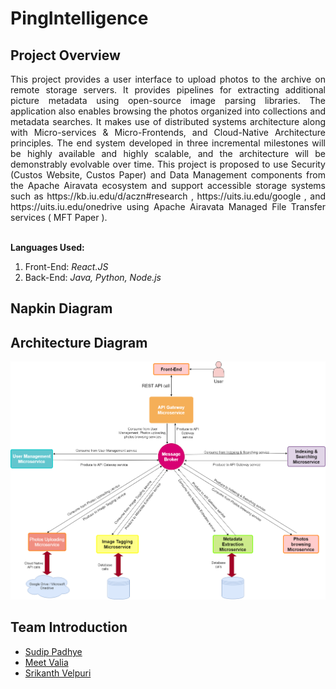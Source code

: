 # PingIntelligence

## Project Overview

<div style="text-align: justify"> This project provides a user interface to upload photos to the archive on remote storage servers. It provides pipelines for extracting additional picture metadata using open-source image parsing libraries. The application also enables browsing the photos organized into collections and metadata searches. It makes use of distributed systems architecture along with Micro-services & Micro-Frontends, and Cloud-Native Architecture principles. The end system developed in three incremental milestones will be highly available and highly scalable, and the architecture will be demonstrably evolvable over time. This project is proposed to use Security (Custos Website, Custos Paper) and Data Management components from the Apache Airavata ecosystem and support accessible storage systems such as https://kb.iu.edu/d/aczn#research , https://uits.iu.edu/google , and https://uits.iu.edu/onedrive using Apache Airavata Managed File Transfer services ( MFT Paper ).</div></br>

<b>Languages Used:</b>
1. Front-End: <i> React.JS </i>
2. Back-End: <i> Java, Python, Node.js </i>


## Napkin Diagram


## Architecture Diagram
![Architecture](Design_Documents/architecture.png)


## Team Introduction

- [Sudip Padhye](https://www.linkedin.com/in/sudippadhye/)
- [Meet Valia](https://www.linkedin.com/in/meet-valia)
- [Srikanth Velpuri](https://in.linkedin.com/in/srikanth-velpuri-706314100)
